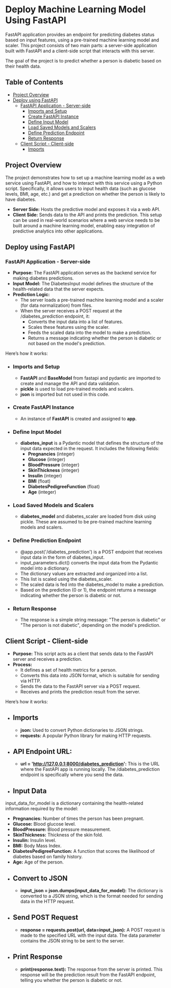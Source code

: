 # Deploy Machine Learning Model Using FastAPI
FastAPI application provides an endpoint for predicting diabetes status based on input features, using a pre-trained machine learning model and scaler. This project consists of two main parts: a server-side application built with FastAPI and a client-side script that interacts with this server. 

The goal of the project is to predict whether a person is diabetic based on their health data.

## Table of Contents
- [Project Overview](#project-overview)
- [Deploy using FastAPI](#deploy-using-fastapi)
  - [FastAPI Application - Server-side](#fastapi-application---server-side)
    - [Imports and Setup](#imports-and-setup)
    - [Create FastAPI Instance](#create-fastapi-instance)
    - [Define Input Model](#define-input-model)
    - [Load Saved Models and Scalers](#load-saved-models-and-scalers)
    - [Define Prediction Endpoint](#define-prediction-endpoint)
    - [Return Response](#return-response)
  - [Client Script - Client-side](#client-script---client-side)
    - [Imports](#imports)

## Project Overview
The project demonstrates how to set up a machine learning model as a web service using FastAPI, and how to interact with this service using a Python script. Specifically, it allows users to input health data (such as glucose levels, BMI, age, etc.) and get a prediction on whether the person is likely to have diabetes.

- **Server Side:** Hosts the predictive model and exposes it via a web API.
- **Client Side:** Sends data to the API and prints the prediction.
This setup can be used in real-world scenarios where a web service needs to be built around a machine learning model, enabling easy integration of predictive analytics into other applications.

## Deploy using FastAPI
### FastAPI Application - Server-side
- **Purpose:** The FastAPI application serves as the backend service for making diabetes predictions.
- **Input Model:** The DiabetesInput model defines the structure of the health-related data that the server expects.
- **Prediction Logic:**
  - The server loads a pre-trained machine learning model and a scaler (for data normalization) from files.
  - When the server receives a POST request at the /diabetes_prediction endpoint, it:
    - Converts the input data into a list of features.
    - Scales these features using the scaler.
    - Feeds the scaled data into the model to make a prediction.
    - Returns a message indicating whether the person is diabetic or not based on the model's prediction.

Here’s how it works:
- ### Imports and Setup
  - **FastAPI** and **BaseModel** from fastapi and pydantic are imported to create and manage the API and data validation.
  - **pickle** is used to load pre-trained models and scalers.
  - **json** is imported but not used in this code.

- ### Create FastAPI Instance
  - An instance of **FastAPI** is created and assigned to **app**.

- ### Define Input Model
  - **diabetes_input** is a Pydantic model that defines the structure of the input data expected in the request. It includes the following fields:
    - **Pregnancies** (integer)
    - **Glucose** (integer)
    - **BloodPressure** (integer)
    - **SkinThickness** (integer)
    - **Insulin** (integer)
    - **BMI** (float)
    - **DiabetesPedigreeFunction** (float)
    - **Age** (integer)

- ### Load Saved Models and Scalers
  - **diabetes_model** and diabetes_scaler are loaded from disk using pickle. These are assumed to be pre-trained machine learning models and scalers.

- ### Define Prediction Endpoint
  - @app.post('/diabetes_prediction') is a POST endpoint that receives input data in the form of diabetes_input.
  - input_parameters.dict() converts the input data from the Pydantic model into a dictionary.
  - The dictionary values are extracted and organized into a list.
  - This list is scaled using the diabetes_scaler.
  - The scaled data is fed into the diabetes_model to make a prediction.
  - Based on the prediction (0 or 1), the endpoint returns a message indicating whether the person is diabetic or not.

- ### Return Response
  - The response is a simple string message: "The person is diabetic" or "The person is not diabetic", depending on the model's prediction.
 
## Client Script - Client-side
- **Purpose:** This script acts as a client that sends data to the FastAPI server and receives a prediction.
- **Process:**
  - It defines a set of health metrics for a person.
  - Converts this data into JSON format, which is suitable for sending via HTTP.
  - Sends the data to the FastAPI server via a POST request.
  - Receives and prints the prediction result from the server.
 
Here’s how it works:
- ## Imports
  - **json:** Used to convert Python dictionaries to JSON strings.
  - **requests:** A popular Python library for making HTTP requests.
- ## API Endpoint URL:
  - **url = 'http://127.0.0.1:8000/diabetes_prediction':** This is the URL where the FastAPI app is running locally. The /diabetes_prediction endpoint is specifically where you send the data.
- ## Input Data
input_data_for_model is a dictionary containing the health-related information required by the model:
  - **Pregnancies:** Number of times the person has been pregnant.
  - **Glucose:** Blood glucose level.
  - **BloodPressure:** Blood pressure measurement.
  - **SkinThickness:** Thickness of the skin fold.
  - **Insulin:** Insulin level.
  - **BMI:** Body Mass Index.
  - **DiabetesPedigreeFunction:** A function that scores the likelihood of diabetes based on family history.
  - **Age:** Age of the person.
- ## Convert to JSON
  - **input_json = json.dumps(input_data_for_model):** The dictionary is converted to a JSON string, which is the format needed for sending data in the HTTP request.
- ## Send POST Request
  - **response = requests.post(url, data=input_json):** A POST request is made to the specified URL with the input data. The data parameter contains the JSON string to be sent to the server.
- ## Print Response
  - **print(response.text):** The response from the server is printed. This response will be the prediction result from the FastAPI endpoint, telling you whether the person is diabetic or not.
